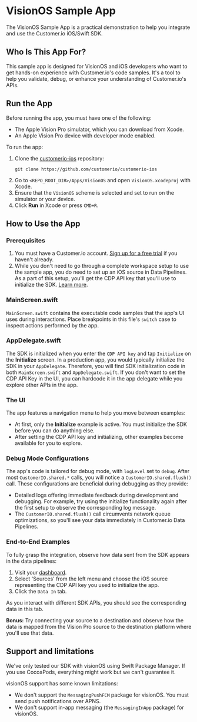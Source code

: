 # VisionOS Sample App

The VisionOS Sample App is a practical demonstration to help you integrate and use the Customer.io iOS/Swift SDK.

## Who Is This App For?

This sample app is designed for VisionOS and iOS developers who want to get hands-on experience with Customer.io's code samples. It's a tool to help you validate, debug, or enhance your understanding of Customer.io's APIs.

## Run the App

Before running the app, you must have one of the following:
* The Apple Vision Pro simulator, which you can download from Xcode.
* An Apple Vision Pro device with developer mode enabled.

To run the app:

1. Clone the [customerio-ios](https://github.com/customerio/customerio-ios) repository:
   ```
   git clone https://github.com/customerio/customerio-ios
   ```
2. Go to `<REPO_ROOT_DIR>/Apps/VisionOS` and open `VisionOS.xcodeproj` with Xcode.
3. Ensure that the `VisionOS` scheme is selected and set to run on the simulator or your device.
4. Click **Run** in Xcode or press `CMD+R`.

## How to Use the App

### Prerequisites
1. You must have a Customer.io account. [Sign up for a free trial](https://fly.customer.io/signup) if you haven't already.
2. While you don't need to go through a complete workspace setup to use the sample app, you do need to set up an iOS source in Data Pipelines. As a part of this setup, you'll get the CDP API key that you'll use to initialize the SDK. [Learn more](https://customer.io/docs/sdk/ios/getting-started/auth/#set-up-a-new-source).

### MainScreen.swift
`MainScreen.swift` contains the executable code samples that the app's UI uses during interactions. Place breakpoints in this file's `switch` case to inspect actions performed by the app.

### AppDelegate.swift
The SDK is initialized when you enter the `CDP API key` and tap `Initialize` on the **Initialize** screen. In a production app, you would typically initialize the SDK in your `AppDelegate`. Therefore, you will find SDK initialization code in both `MainScreen.swift` and `AppDelegate.swift`. If you don't want to set the CDP API Key in the UI, you can hardcode it in the app delegate while you explore other APIs in the app.

### The UI
The app features a navigation menu to help you move between examples:

* At first, only the **Initialize** example is active. You must initialize the SDK before you can do anything else.
* After setting the CDP API key and initializing, other examples become available for you to explore.

### Debug Mode Configurations
The app's code is tailored for debug mode, with `logLevel` set to `debug`. After most `CustomerIO.shared.*` calls, you will notice a `CustomerIO.shared.flush()` call. These configurations are beneficial during debugging as they provide:

- Detailed logs offering immediate feedback during development and debugging. For example, try using the initialize functionality again after the first setup to observe the corresponding log message.
- The `CustomerIO.shared.flush()` call circumvents network queue optimizations, so you'll see your data immediately in Customer.io Data Pipelines.

### End-to-End Examples
To fully grasp the integration, observe how data sent from the SDK appears in the data pipelines:

1. Visit your [dashboard](https://fly.customer.io/workspaces/sources).
2. Select 'Sources' from the left menu and choose the iOS source representing the CDP API key you used to initialize the app.
3. Click the `Data In` tab.

As you interact with different SDK APIs, you should see the corresponding data in this tab.

**Bonus:**
Try connecting your source to a destination and observe how the data is mapped from the Vision Pro source to the destination platform where you'll use that data.

## Support and limitations

We've only tested our SDK with visionOS using Swift Package Manager. If you use CocoaPods, everything might work but we can't guarantee it. 

visionOS support has some known limitations:
* We don't support the `MessagingPushFCM` package for visionOS. You must send push notifications over APNS.
* We don't support in-app messaging (the `MessagingInApp` package) for visionOS.